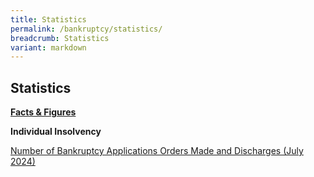 ```yaml
---
title: Statistics
permalink: /bankruptcy/statistics/
breadcrumb: Statistics
variant: markdown
---
```

Statistics
---

<u><b>Facts &amp; Figures</b></u>

**Individual Insolvency**

[ Number of Bankruptcy Applications Orders Made and Discharges (July 2024)](/files/IID%20Statistics%20/NumberofBankruptcyApplicationsOrdersMadeandDischarges_July2024_.pdf)
